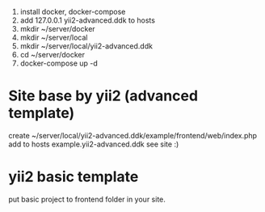 1. install docker, docker-compose
2. add 127.0.0.1 yii2-advanced.ddk to hosts
2. mkdir ~/server/docker
3. mkdir ~/server/local
4. mkdir ~/server/local/yii2-advanced.ddk
5. cd ~/server/docker
6. docker-compose up -d

# Site base by yii2 (advanced template)
create ~/server/local/yii2-advanced.ddk/example/frontend/web/index.php
add to hosts example.yii2-advanced.ddk
see site :)

# yii2 basic template
put basic project to frontend folder in your site.
